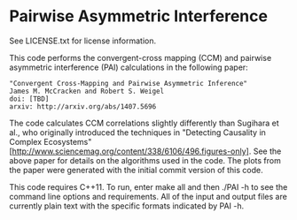 Pairwise Asymmetric Interference 
===

See LICENSE.txt for license information.

This code performs the convergent-cross mapping (CCM) and pairwise asymmetric interference (PAI) calculations in the following paper:

    "Convergent Cross-Mapping and Pairwise Asymmetric Inference"
    James M. McCracken and Robert S. Weigel
    doi: [TBD]
    arxiv: http://arxiv.org/abs/1407.5696

The code calculates CCM correlations slightly differently than Sugihara et al., who originally introduced the techniques in "Detecting Causality in Complex Ecosystems" [http://www.sciencemag.org/content/338/6106/496.figures-only].  See the above paper for details on the algorithms used in the code.  The plots from the paper were generated with the initial commit version of this code.  

This code requires C++11. To run, enter
    make all
and then
    ./PAI -h
to see the command line options and requirements.  All of the input and output files are currently plain text with the specific formats indicated by PAI -h.
